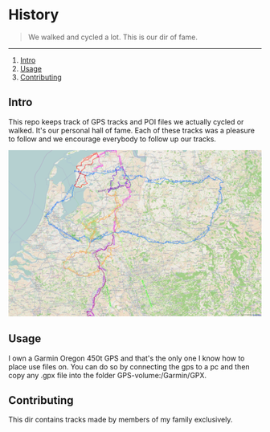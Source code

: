 # History

> We walked and cycled a lot. This is our dir of fame.

* * *

1. [Intro](/history/README.md/#intro)
2. [Usage](/history/README.md/#usage)
3. [Contributing](/history/README.md/#contributing)


## Intro
This repo keeps track of GPS tracks and POI files we actually cycled or walked.
It's our personal hall of fame. Each of these tracks was a pleasure to follow
and we encourage everybody to follow up our tracks.

![Our current state](/history/history.png)
## Usage
I own a Garmin Oregon 450t GPS and that's the only one I know how to place use
files on. You can do so by connecting the gps to a pc and then copy any .gpx
file into the folder GPS-volume:/Garmin/GPX.

## Contributing
This dir contains tracks made by members of my family exclusively.

